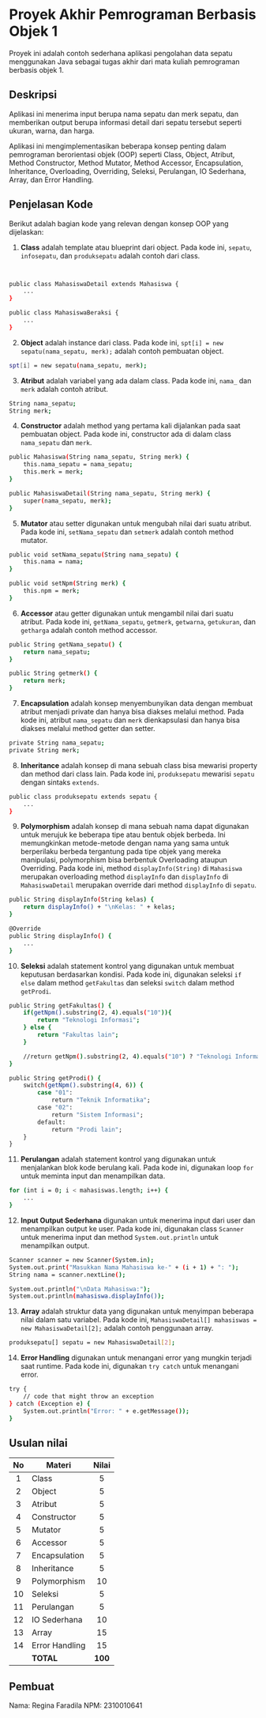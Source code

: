 # Proyek Akhir Pemrograman Berbasis Objek 1

Proyek ini adalah contoh sederhana aplikasi pengolahan data sepatu menggunakan Java sebagai tugas akhir dari mata kuliah pemrograman berbasis objek 1.

## Deskripsi

Aplikasi ini menerima input berupa nama sepatu dan merk sepatu, dan memberikan output berupa informasi detail dari sepatu tersebut seperti ukuran, warna, dan harga.

Aplikasi ini mengimplementasikan beberapa konsep penting dalam pemrograman berorientasi objek (OOP) seperti Class, Object, Atribut, Method Constructor, Method Mutator, Method Accessor, Encapsulation, Inheritance, Overloading, Overriding, Seleksi, Perulangan, IO Sederhana, Array, dan Error Handling.

## Penjelasan Kode

Berikut adalah bagian kode yang relevan dengan konsep OOP yang dijelaskan:

1. **Class** adalah template atau blueprint dari object. Pada kode ini, `sepatu`, `infosepatu`, dan `produksepatu` adalah contoh dari class.

```bash


public class MahasiswaDetail extends Mahasiswa {
    ...
}

public class MahasiswaBeraksi {
    ...
}
```

2. **Object** adalah instance dari class. Pada kode ini, `spt[i] = new sepatu(nama_sepatu, merk);` adalah contoh pembuatan object.

```bash
spt[i] = new sepatu(nama_sepatu, merk);
```

3. **Atribut** adalah variabel yang ada dalam class. Pada kode ini, `nama_` dan `merk` adalah contoh atribut.

```bash
String nama_sepatu;
String merk;
```

4. **Constructor** adalah method yang pertama kali dijalankan pada saat pembuatan object. Pada kode ini, constructor ada di dalam class `nama_sepatu` dan `merk`.

```bash
public Mahasiswa(String nama_sepatu, String merk) {
    this.nama_sepatu = nama_sepatu;
    this.merk = merk;
}

public MahasiswaDetail(String nama_sepatu, String merk) {
    super(nama_sepatu, merk);
}
```

5. **Mutator** atau setter digunakan untuk mengubah nilai dari suatu atribut. Pada kode ini, `setNama_sepatu` dan `setmerk` adalah contoh method mutator.

```bash
public void setNama_sepatu(String nama_sepatu) {
    this.nama = nama;
}

public void setNpm(String merk) {
    this.npm = merk;
}
```

6. **Accessor** atau getter digunakan untuk mengambil nilai dari suatu atribut. Pada kode ini, `getNama_sepatu`, `getmerk`, `getwarna`, `getukuran`, dan `getharga` adalah contoh method accessor.

```bash
public String getNama_sepatu() {
    return nama_sepatu;
}

public String getmerk() {
    return merk;
}
```

7. **Encapsulation** adalah konsep menyembunyikan data dengan membuat atribut menjadi private dan hanya bisa diakses melalui method. Pada kode ini, atribut `nama_sepatu` dan `merk` dienkapsulasi dan hanya bisa diakses melalui method getter dan setter.

```bash
private String nama_sepatu;
private String merk;
```

8. **Inheritance** adalah konsep di mana sebuah class bisa mewarisi property dan method dari class lain. Pada kode ini, `produksepatu` mewarisi `sepatu` dengan sintaks `extends`.

```bash
public class produksepatu extends sepatu {
    ...
}
```

9. **Polymorphism** adalah konsep di mana sebuah nama dapat digunakan untuk merujuk ke beberapa tipe atau bentuk objek berbeda. Ini memungkinkan metode-metode dengan nama yang sama untuk berperilaku berbeda tergantung pada tipe objek yang mereka manipulasi, polymorphism bisa berbentuk Overloading ataupun Overriding. Pada kode ini, method `displayInfo(String)` di `Mahasiswa` merupakan overloading method `displayInfo` dan `displayInfo` di `MahasiswaDetail` merupakan override dari method `displayInfo` di `sepatu`.

```bash
public String displayInfo(String kelas) {
    return displayInfo() + "\nKelas: " + kelas;
}

@Override
public String displayInfo() {
    ...
}
```

10. **Seleksi** adalah statement kontrol yang digunakan untuk membuat keputusan berdasarkan kondisi. Pada kode ini, digunakan seleksi `if else` dalam method `getFakultas` dan seleksi `switch` dalam method `getProdi`.

```bash
public String getFakultas() {
    if(getNpm().substring(2, 4).equals("10")){
        return "Teknologi Informasi";
    } else {
        return "Fakultas lain";
    }

    //return getNpm().substring(2, 4).equals("10") ? "Teknologi Informasi" : "Fakultas lain";
}

public String getProdi() {
    switch(getNpm().substring(4, 6)) {
        case "01":
            return "Teknik Informatika";
        case "02":
            return "Sistem Informasi";
        default:
            return "Prodi lain";
    }
}
```

11. **Perulangan** adalah statement kontrol yang digunakan untuk menjalankan blok kode berulang kali. Pada kode ini, digunakan loop `for` untuk meminta input dan menampilkan data.

```bash
for (int i = 0; i < mahasiswas.length; i++) {
    ...
}
```

12. **Input Output Sederhana** digunakan untuk menerima input dari user dan menampilkan output ke user. Pada kode ini, digunakan class `Scanner` untuk menerima input dan method `System.out.println` untuk menampilkan output.

```bash
Scanner scanner = new Scanner(System.in);
System.out.print("Masukkan Nama Mahasiswa ke-" + (i + 1) + ": ");
String nama = scanner.nextLine();

System.out.println("\nData Mahasiswa:");
System.out.println(mahasiswa.displayInfo());
```

13. **Array** adalah struktur data yang digunakan untuk menyimpan beberapa nilai dalam satu variabel. Pada kode ini, `MahasiswaDetail[] mahasiswas = new MahasiswaDetail[2];` adalah contoh penggunaan array.

```bash
produksepatu[] sepatu = new MahasiswaDetail[2];
```

14. **Error Handling** digunakan untuk menangani error yang mungkin terjadi saat runtime. Pada kode ini, digunakan `try catch` untuk menangani error.

```bash
try {
    // code that might throw an exception
} catch (Exception e) {
    System.out.println("Error: " + e.getMessage());
}
```

## Usulan nilai

| No  | Materi         |  Nilai  |
| :-: | -------------- | :-----: |
|  1  | Class          |    5    |
|  2  | Object         |    5    |
|  3  | Atribut        |    5    |
|  4  | Constructor    |    5    |
|  5  | Mutator        |    5    |
|  6  | Accessor       |    5    |
|  7  | Encapsulation  |    5    |
|  8  | Inheritance    |    5    |
|  9  | Polymorphism   |   10    |
| 10  | Seleksi        |    5    |
| 11  | Perulangan     |    5    |
| 12  | IO Sederhana   |   10    |
| 13  | Array          |   15    |
| 14  | Error Handling |   15    |
|     | **TOTAL**      | **100** |

## Pembuat

Nama: Regina Faradila
NPM: 2310010641
